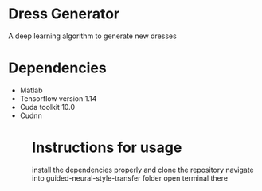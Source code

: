 
# Dress Generator

A deep learning algorithm to generate new dresses

# Dependencies
<ul>
 <li>Matlab</li>
 <li>Tensorflow version 1.14 </li> 
 <li>Cuda toolkit 10.0</li>
  <li>Cudnn</li>
<ul>

# Instructions for usage
install the dependencies properly and clone the repository
navigate into guided-neural-style-transfer folder
open terminal there

